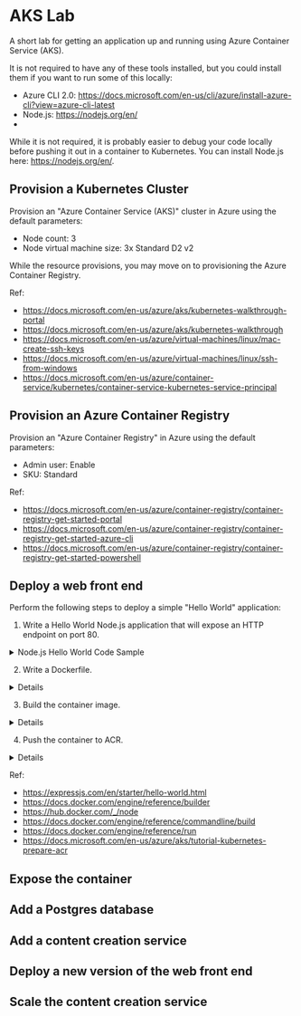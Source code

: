 # AKS Lab
A short lab for getting an application up and running using Azure Container Service (AKS).

It is not required to have any of these tools installed, but you could install them if you want to run some of this locally:
* Azure CLI 2.0: https://docs.microsoft.com/en-us/cli/azure/install-azure-cli?view=azure-cli-latest
* Node.js: https://nodejs.org/en/
* 

While it is not required, it is probably easier to debug your code locally before pushing it out in a container to Kubernetes. You can install Node.js here: https://nodejs.org/en/. 

## Provision a Kubernetes Cluster

Provision an "Azure Container Service (AKS)" cluster in Azure using the default parameters:
* Node count: 3
* Node virtual machine size: 3x Standard D2 v2

While the resource provisions, you may move on to provisioning the Azure Container Registry.

Ref:
* https://docs.microsoft.com/en-us/azure/aks/kubernetes-walkthrough-portal
* https://docs.microsoft.com/en-us/azure/aks/kubernetes-walkthrough
* https://docs.microsoft.com/en-us/azure/virtual-machines/linux/mac-create-ssh-keys
* https://docs.microsoft.com/en-us/azure/virtual-machines/linux/ssh-from-windows
* https://docs.microsoft.com/en-us/azure/container-service/kubernetes/container-service-kubernetes-service-principal

## Provision an Azure Container Registry

Provision an "Azure Container Registry" in Azure using the default parameters:
* Admin user: Enable
* SKU: Standard

Ref:
* https://docs.microsoft.com/en-us/azure/container-registry/container-registry-get-started-portal
* https://docs.microsoft.com/en-us/azure/container-registry/container-registry-get-started-azure-cli
* https://docs.microsoft.com/en-us/azure/container-registry/container-registry-get-started-powershell

## Deploy a web front end

Perform the following steps to deploy a simple "Hello World" application:

1. Write a Hello World Node.js application that will expose an HTTP endpoint on port 80.

<details>
  <summary>Node.js Hello World Code Sample</summary>
  <p>

You can provision a new app and install Express by:

```bash
npm init
npm install express --save
```

The server.js file could look something like this:

```javascript
const express = require("express");
const app = express();

app.get("/", (req, res) => {
  res.send.("Hello World!\n");
});

const port = process.env.PORT || 8800;
app.listen(port, () => {
  console.log(`listening on port ${port}...`);
});
```

You could test locally by:

```bash
node server.js
curl http://localhost:8800
```

  </p>
</details>


2. Write a Dockerfile.

<details>
  <p>
    
```Dockerfile
FROM node:latest
COPY server.js server.js
COPY package.json package.json
RUN npm install
ENV PORT 80
EXPOSE 80
CMD node server.js
```
    
  </p>
</details>


3. Build the container image.

<details>
  <p>

You can build and view the built images by:

```bash
docker build -t hello:latest -t hello:1.0.0 .
docker images
```

You can test locally by:

```bash
docker run --name hello --publish 8800:80 hello:lastest
curl http://localhost:8800
```

  </p>
</details>


4. Push the container to ACR.

<details>
  <p>

```bash
az acr login --name whatever.azurecr.io
docker tag hello whatever.azure.io/hello:latest whatever.azure.io/hello:1.0.0
docker push whatever.azure.io/hello:latest whatever.azure.io/hello:1.0.0
az acr repository list --name whatever --output table
```

  </p>
</details>


Ref:
* https://expressjs.com/en/starter/hello-world.html
* https://docs.docker.com/engine/reference/builder
* https://hub.docker.com/_/node
* https://docs.docker.com/engine/reference/commandline/build
* https://docs.docker.com/engine/reference/run
* https://docs.microsoft.com/en-us/azure/aks/tutorial-kubernetes-prepare-acr

## Expose the container

## Add a Postgres database

## Add a content creation service

## Deploy a new version of the web front end

## Scale the content creation service
